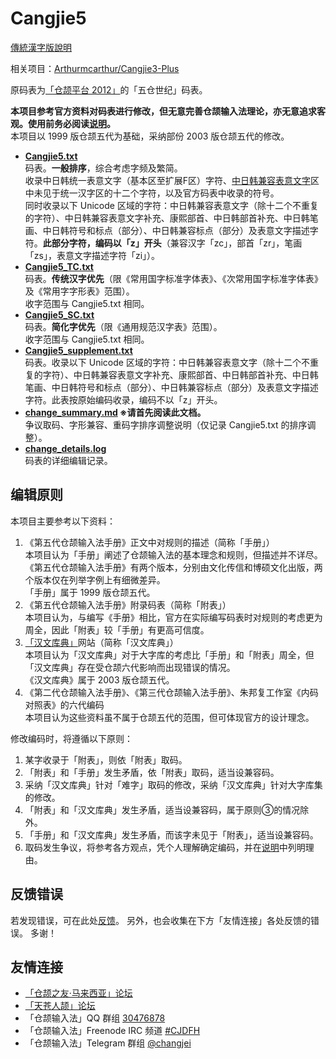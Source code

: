 # Cangjie5

[傳統漢字版說明](https://github.com/Jackchows/Cangjie5/blob/master/README.md)

相关项目：[Arthurmcarthur/Cangjie3-Plus](https://github.com/Arthurmcarthur/Cangjie3-Plus)

原码表为[「仓颉平台 2012」](http://www.chinesecj.com/forum/viewthread.php?tid=2596)的「五仓世纪」码表。

**本项目参考官方资料对码表进行修改，但无意完善仓颉输入法理论，亦无意追求客观。使用前务必阅读[说明](https://github.com/Jackchows/Cangjie5/blob/master/change_summary.md#%E4%B8%BB%E8%A6%81%E6%94%B9%E7%A2%BC%E8%AA%AA%E6%98%8E%E5%8F%8A%E7%88%AD%E8%AD%B0%E5%8F%96%E7%A2%BC)。**<br />
本项目以 1999 版仓颉五代为基础，采纳部份 2003 版仓颉五代的修改。<br />

- **[Cangjie5.txt](https://github.com/Jackchows/Cangjie5/blob/master/Cangjie5.txt)**<br />
码表。**一般排序**，综合考虑字频及繁简。<br />
收录中日韩统一表意文字（基本区至扩展F区）字符、[中日韩兼容表意文字](https://zh.wikipedia.org/wiki/%E4%B8%AD%E6%97%A5%E9%9F%93%E7%9B%B8%E5%AE%B9%E5%AD%97%E5%85%83)区中未见于统一汉字区的十二个字符，以及官方码表中收录的符号。<br />
同时收录以下 Unicode 区域的字符：中日韩兼容表意文字（除十二个不重复的字符）、中日韩兼容表意文字补充、康熙部首、中日韩部首补充、中日韩笔画、中日韩符号和标点（部分）、中日韩兼容标点（部分）及表意文字描述字符。**此部分字符，编码以「z」开头**（兼容汉字「zc」，部首「zr」，笔画「zs」，表意文字描述字符「zi」）。<br />
- **[Cangjie5_TC.txt](https://github.com/Jackchows/Cangjie5/blob/master/Cangjie5_TC.txt)**<br />
码表。**传统汉字优先**（限《常用国字标准字体表》、《次常用国字标准字体表》及《常用字字形表》范围）。<br />
收字范围与 Cangjie5.txt 相同。
- **[Cangjie5_SC.txt](https://github.com/Jackchows/Cangjie5/blob/master/Cangjie5_SC.txt)**<br />
码表。**简化字优先**（限《通用规范汉字表》范围）。<br />
收字范围与 Cangjie5.txt 相同。
- **[Cangjie5_supplement.txt](https://github.com/Jackchows/Cangjie5/blob/master/Cangjie5_supplement.txt)**<br />
码表。收录以下 Unicode 区域的字符：中日韩兼容表意文字（除十二个不重复的字符）、中日韩兼容表意文字补充、康熙部首、中日韩部首补充、中日韩笔画、中日韩符号和标点（部分）、中日韩兼容标点（部分）及表意文字描述字符。此表按原始编码收录，编码不以「z」开头。<br />
- **[change_summary.md](https://github.com/Jackchows/Cangjie5/blob/master/change_summary.md)    ※请首先阅读此文档。**<br />
争议取码、字形兼容、重码字排序调整说明（仅记录 Cangjie5.txt 的排序调整）。
- **[change_details.log](https://github.com/Jackchows/Cangjie5/blob/master/change_details.log)**<br />
码表的详细编辑记录。

## 编辑原则

本项目主要参考以下资料：<br />
1. 《第五代仓颉输入法手册》正文中对规则的描述（简称「手册」）<br />
本项目认为「手册」阐述了仓颉输入法的基本理念和规则，但描述并不详尽。<br />
《第五代仓颉输入法手册》有两个版本，分别由文化传信和博硕文化出版，两个版本仅在列举字例上有细微差异。<br />
「手册」属于 1999 版仓颉五代。<br />
2. 《第五代仓颉输入法手册》附录码表（简称「附表」）<br />
本项目认为，与编写《手册》相比，官方在实际编写码表时对规则的考虑更为周全，因此「附表」较「手册」有更高可信度。<br />
3. [「汉文库典」](http://hanculture.com/dic/index.php)网站（简称「汉文库典」）<br />
本项目认为「汉文库典」对于大字库的考虑比「手册」和「附表」周全，但「汉文库典」存在受仓颉六代影响而出现错误的情况。<br />
《汉文库典》属于 2003 版仓颉五代。<br />
4. 《第二代仓颉输入法手册》、《第三代仓颉输入法手册》、朱邦复工作室《内码对照表》的六代编码<br />
本项目认为这些资料虽不属于仓颉五代的范围，但可体现官方的设计理念。<br />

修改编码时，将遵循以下原则：<br />
1. 某字收录于「附表」，则依「附表」取码。<br />
2. 「附表」和「手册」发生矛盾，依「附表」取码，适当设兼容码。<br />
3. 采纳「汉文库典」针对「难字」取码的修改，采纳「汉文库典」针对大字库集的修改。<br />
4. 「附表」和「汉文库典」发生矛盾，适当设兼容码，属于原则③的情况除外。<br />
5. 「手册」和「汉文库典」发生矛盾，而该字未见于「附表」，适当设兼容码。<br />
6. 取码发生争议，将参考各方观点，凭个人理解确定编码，并在[说明](https://github.com/Jackchows/Cangjie5/blob/master/change_summary.md#%E4%B8%BB%E8%A6%81%E6%94%B9%E7%A2%BC%E8%AA%AA%E6%98%8E%E5%8F%8A%E7%88%AD%E8%AD%B0%E5%8F%96%E7%A2%BC)中列明理由。<br />

## 反馈错误

若发现错误，可在此处[反馈](https://github.com/Jackchows/Cangjie5/issues/new)。
另外，也会收集在下方「友情连接」各处反馈的错误。
多谢！

## 友情连接
- [「仓颉之友·马来西亚」论坛](http://www.chinesecj.com/forum/forum.php)
- [「天苍人颉」论坛](http://ejsoon.win/phpbb/)
- 「仓颉输入法」QQ 群组 [30476878](https://jq.qq.com/?_wv=1027&k=5W3qETZ)
- 「仓颉输入法」Freenode IRC 频道 [#CJDFH](https://webchat.freenode.net/?channels=%23CJDFH)
- 「仓颉输入法」Telegram 群组 [@changjei](https://t.me/changjei)
